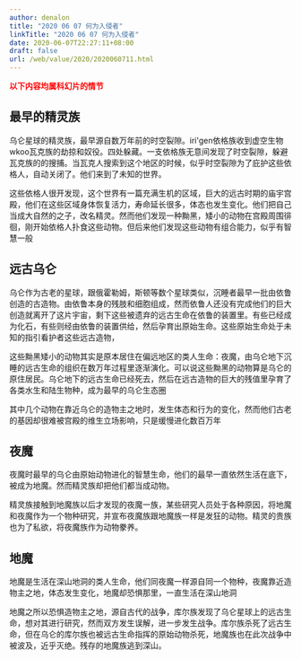 ```yaml
---
author: denalon
title: "2020 06 07 何为入侵者"
linkTitle: "2020 06 07 何为入侵者"
date: 2020-06-07T22:27:11+08:00
draft: false
url: /web/value/2020/2020060711.html
---
```


<p style="color:red;font-weight:bold;font-size:14px;">以下内容均属科幻片的情节</p>


<div class="td-content row col-10">
        <div class="col-12" >
        <h2>最早的精灵族</h2>
        <p>乌仑星球的精灵族，最早源自数万年前的时空裂隙。iri'gen依格族收到虚空生物 wkoo瓦克族的劫掠和奴役。四处躲藏。一支依格族无意间发现了时空裂隙，躲避瓦克族的的搜捕。当瓦克人搜索到这个地区的时候，似乎时空裂隙为了庇护这些依格人，自动关闭了。他们来到了未知的世界。
        </p>
        <p>这些依格人很开发现，这个世界有一篇充满生机的区域，巨大的远古时期的庙宇宫殿，他们在这些区域身体恢复活力，寿命延长很多，体态也发生变化。他们把自己当成大自然的之子，改名精灵。然而他们发现一种黝黑，矮小的动物在宫殿周围徘徊，刚开始依格人扑食这些动物。但后来他们发现这些动物有组合能力，似乎有智慧一般</p>
        </div>
        <div class="col-12" >
        <h2>远古乌仑</h2>
        <p>乌仑作为古老的星球，跟俄霍勒姆，斯顿等数个星球类似，沉睡者最早一批由依鲁创造的古造物。由依鲁本身的残肢和细胞组成，然而依鲁人还没有完成他们的巨大创造就离开了这片宇宙，剩下这些被遗弃的远古生命在依鲁的装置里。有些已经成为化石，有些则经由依鲁的装置供给，然后孕育出原始生命。这些原始生命处于未知的指引看护者这些远古造物，
        </p>
        <p>这些黝黑矮小的动物其实是原本居住在偏远地区的类人生命：夜魔，由乌仑地下沉睡的远古生命的组织在数万年过程里逐渐演化。可以说这些黝黑的动物算是乌仑的原住居民。乌仑地下的远古生命已经死去，然后在远古造物的巨大的残值里孕育了各类水生和陆生物种，成为最早的乌仑生态圈</p>
        <p>其中几个动物在靠近乌仑的造物主之地时，发生体态和行为的变化，然而他们古老的基因却很难被宫殿的维生立场影响，只是缓慢进化数百万年</p>
        </div>
        <div class="col-6" >
        <h2>夜魔</h2>
        <p>夜魔时最早的乌仑由原始动物进化的智慧生命，他们的最早一直依然生活在底下，被成为地魔。然而精灵族却把他们都当成动物。</p>
        <p>精灵族接触到地魔族以后才发现的夜魔一族，某些研究人员处于各种原因，将地魔和夜魔作为一个物种研究，并宣布夜魔族跟地魔族一样是发狂的动物。精灵的贵族也为了私欲，将夜魔族作为动物豢养。</p>
        </div>
        <div class="col-6">
        <h2>地魔</h2>
        <p>地魔是生活在深山地洞的类人生命，他们同夜魔一样源自同一个物种，夜魔靠近造物主之地，体态发生变化，地魔却恐惧那里，一直生活在深山地洞</p>
        <p>地魔之所以恐惧造物主之地，源自古代的战争，库尔族发现了乌仑星球上的远古生命，想对其进行研究，然而双方发生误解，进一步发生战争。库尔族杀死了远古生命，但在乌仑的库尔族也被远古生命指挥的原始动物杀死，地魔族也在此次战争中被波及，近乎灭绝。残存的地魔族逃到深山。</p>
        </div>
</div>
